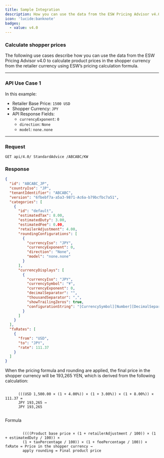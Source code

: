 ```yaml
---
title: Sample Integration
description: How you can use the data from the ESW Pricing Advisor v4.0 to calculate product prices in the shopper currency
icon: 'lucide:banknote'
badges:
  - value: v4.0 
---
```


### Calculate shopper prices

<p class="text-md">
  The following use cases describe how you can use the data from the 
  <span class="font-semibold text-primary">ESW Pricing Advisor v4.0</span> to calculate product prices in the 
  <span class="font-semibold text-primary">shopper currency</span> from the 
  <span class="font-semibold text-primary">retailer currency</span> using ESW’s pricing calculation formula.
</p>

---

### API Use Case 1

<div class="prose dark:prose-invert max-w-none text-md">
  <p class="mb-2">In this example:</p>
  <ul role="list" class="list-disc marker:text-primary space-y-1 pl-6">
    <li><span class="font-semibold text-primary">Retailer Base Price</span>: <code>1500 USD</code></li>
    <li><span class="font-semibold text-primary">Shopper Currency</span>: <code>JPY</code></li>
    <li>
      <span class="font-semibold text-primary">API Response Fields</span>:
      <ul class="list-disc marker:text-primary/80 pl-6 space-y-1">
        <li><code>currencyExponent</code>: <code>0</code></li>
        <li><code>direction</code>: <code>None</code></li>
        <li><code>model</code>: <code>none.none</code></li>
      </ul>
    </li>
  </ul>
</div>

---

### Request

```shell [Request]
GET api/4.0/ StandardAdvice /ABCABC/KW
```

### Response

```json [Response] height=150 collapse
{
  "id": "ABCABC_JP",
  "countryIso": "JP",
  "tenantIdentifier": "ABCABC",
  "version": "6fbebf7a-a5a3-9871-Ac6a-b79bcfbc7a51",
  "categories": [
    {
      "id": "default",
      "estimatedTax": 8.00,
      "estimatedDuty": 3.00,
      "estimatedFee": 0.00,
      "retailerAdjustment": 4.00,
      "roundingConfigurations": [
        {
          "currencyIso": "JPY",
          "currencyExponent": 0,
          "direction": "None",
          "model": "none.none"
        }
      ],
      "currencyDisplays": [
        {
          "currencyIso": "JPY",
          "currencySymbol": "¥",
          "currencyExponent": 0,
          "decimalSeparator": "",
          "thousandSeparator": ",",
          "showTrailingZeros": true,
          "configurationString": "[CurrencySymbol][Number][DecimalSeparator][Exponent]"
        }
      ]
    }
  ],
  "fxRates": [
    {
      "from": "USD",
      "to": "JPY",
      "rate": 111.37
    }
  ]
}
```

<div class="prose dark:prose-invert max-w-none text-base space-y-4">
  <p>
    When the pricing formula and rounding are applied, the final price in the shopper currency will be 
    <span class="font-semibold text-primary">193,265 YEN</span>, which is derived from the following calculation:
  </p>

  <p>
    <code class="block bg-muted text-base px-4 py-2 rounded-lg overflow-x-auto">
      (((USD 1,500.00 × (1 + 4.00%)) × (1 + 3.00%)) × (1 + 8.00%)) × 111.37 = 
      <span class="font-semibold text-primary">JPY 193,265</span> → 
      <span class="font-semibold text-primary">JPY 193,265</span>
    </code>
  </p>

  <div class="border-l-4 border-blue-500 bg-blue-50 dark:bg-blue-950 p-4 rounded-md shadow-sm">
    <p class="text-blue-900 dark:text-blue-100 font-semibold mb-1 text-base">Formula</p>
    <p class="text-base text-blue-900 dark:text-blue-100">
      <code class="break-words">
        ((((Product base price × (1 + retailerAdjustment / 100)) × (1 + estimatedDuty / 100)) × 
        (1 + taxPercentage / 100)) × (1 + feePercentage / 100)) × fxRate = Price in the shopper currency → 
        apply rounding = Final product price
      </code>
    </p>
  </div>
</div>

